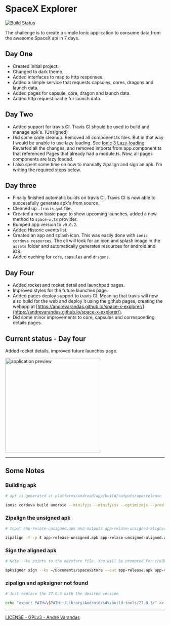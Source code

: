 # SpaceX Explorer

[![Build Status](https://travis-ci.com/AndreVarandas/space-x-explorer.svg?branch=master)](https://travis-ci.com/AndreVarandas/space-x-explorer)

The challenge is to create a simple Ionic application to consume data from the awesome SpaceX api in 7 days.

## Day One

- Created initial project.
- Changed to dark theme.
- Added interfaces to map to http responses.
- Added a simple service that requests capsules, cores, dragons and launch data.
- Added pages for capsule, core, dragon and launch data.
- Added http request cache for launch data.

## Day Two

- Added support for travis CI. Travis CI should be used to build and manage apk's. (Unsigned)
- Did some code cleanup. Removed all component.ts files. But in that way I would be unable to use lazy loading. See [Ionic 3 Lazy-loading](https://wannabeegeek.com/2017/06/01/ionic-3-lazyloading-page-navigation/). Reverted all the changes, and removed imports from app.component.ts that referenced Pages that already had a module.ts. Now, all pages components are lazy loaded.
- I also spent some time on how to manually zipalign and sign an apk. I'm writing the required steps below.

## Day three

- Finally finished automatic builds on travis CI. Travis CI is now able to successfully generate apk's from source.
- Cleaned up `.travis.yml` file.
- Created a new basic page to show upcoming launches, added a new method to `space-x.ts` provider.
- Bumped app version to `v0.0.2`.
- Added Historic events list.
- Created an app and splash icon. This was easily done with `ionic cordova resources`. The cli will look for an icon and splash image in the `assets` folder and automatically generates resources for android and iOS.
- Added caching for `core`, `capsules` and `dragons`.

## Day Four

- Added rocket and rocket detail and launchpad pages.
- Improved styles for the future launches page.
- Added pages deploy support to travis CI. Meaning that travis will now also build for the web and deploy it using the github pages, creating the webapp at [https://andrevarandas.github.io/space-x-explorer/](https://andrevarandas.github.io/space-x-explorer/).
- Did some minor improvements to core, capsules and corresponding details pages.

## Current status - Day four

Added rocket details, improved future launches page.

<img src="extra/day-4.gif" width="300" alt="application preview" />

---

## Some Notes

### Building apk

```bash
# apk is generated at platforms/android/app/build/outputs/apk/release

ionic cordova build android --minifyjs --minifycss --optimizejs --prod --release
```

### Zipalign the unsigned apk

```bash
# Input app-relase-unsigned.apk and outputs app-relase-unsigned-aligned.apk

zipalign -f -p 4 app-release-unsigned.apk app-relase-unsigned-aligned.apk
 ```

### Sign the aligned apk

```bash
# Note --ks points to the keystore file. You will be prompted for credentials.

apksigner sign --ks ~/Documents/spacexstore --out app-release.apk app-relase-unsigned-aligned.apk
```

### zipalign and apksigner not found

```bash
# Just replace the 27.0.3 with the desired version

echo "export PATH=\$PATH:~/Library/Android/sdk/build-tools/27.0.3/" >> ~/.zshrc && . ~/.zshrc
```

---

[LICENSE - GPLv3 - André Varandas](LICENSE)
